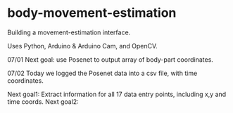 # body-movement-estimation
Building a movement-estimation interface.

Uses Python, Arduino & Arduino Cam, and OpenCV.


07/01 Next goal: use Posenet to output array of body-part coordinates.

07/02 Today we logged the Posenet data into a csv file, with time coordinates.

Next goal1: Extract information for all 17 data entry points, including x,y and time coords.
Next goal2:
